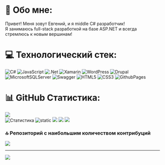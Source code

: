 # 💫 Обо мне:
Привет! Меня зовут Евгений, и я middle С# разработчик!<br>Я занимаюсь full-stack разработкой на базе ASP.NET и всегда стремлюсь к новым вершинам!


# 💻 Технологический стек:
 ![C#](https://img.shields.io/badge/c%23-%23239120.svg?style=for-the-badge&logo=csharp&logoColor=white)  ![JavaScript](https://img.shields.io/badge/javascript-%23323330.svg?style=for-the-badge&logo=javascript&logoColor=%23F7DF1E) ![.Net](https://img.shields.io/badge/.NET-5C2D91?style=for-the-badge&logo=.net&logoColor=white) ![Xamarin](https://img.shields.io/badge/Xamarin-3199DC?style=for-the-badge&logo=xamarin&logoColor=white) ![WordPress](https://img.shields.io/badge/WordPress-%23117AC9.svg?style=for-the-badge&logo=WordPress&logoColor=white) ![Drupal](https://img.shields.io/badge/drupal-%230678BE.svg?style=for-the-badge&logo=drupal&logoColor=white) ![MicrosoftSQLServer](https://img.shields.io/badge/Microsoft%20SQL%20Server-CC2927?style=for-the-badge&logo=microsoft%20sql%20server&logoColor=white) ![Swagger](https://img.shields.io/badge/-Swagger-%23Clojure?style=for-the-badge&logo=swagger&logoColor=white) ![HTML5](https://img.shields.io/badge/html5-%23E34F26.svg?style=for-the-badge&logo=html5&logoColor=white) ![CSS3](https://img.shields.io/badge/css3-%231572B6.svg?style=for-the-badge&logo=css3&logoColor=white) ![GithubPages](https://img.shields.io/badge/github%20pages-121013?style=for-the-badge&logo=github&logoColor=white)
# 📊 GitHub Статистика:
![](https://github-readme-streak-stats.herokuapp.com/?user=FantaCola49&theme=omni&hide_border=false)<br/>
![Статистика](https://github-profile-summary-cards.vercel.app/api/cards/profile-details?username=FantaCola49&theme=apprentice)
![static](http://github-profile-summary-cards.vercel.app/api/cards/repos-per-language?username=FantaCola49&theme=apprentice)
![](http://github-profile-summary-cards.vercel.app/api/cards/most-commit-language?username=FantaCola49&theme=apprentice)
![](http://github-profile-summary-cards.vercel.app/api/cards/stats?username=FantaCola49&theme=apprentice)
![](http://github-profile-summary-cards.vercel.app/api/cards/productive-time?username=FantaCola49&theme=apprentice&utcOffset=3)


### 🔝 Репозиторий с наибольшим количеством контрибуций
![](https://github-contributor-stats.vercel.app/api?username=FantaCola49&limit=5&theme=dark&combine_all_yearly_contributions=true)

---
[![](https://visitcount.itsvg.in/api?id=FantaCola49&icon=4&color=0)](https://visitcount.itsvg.in)
